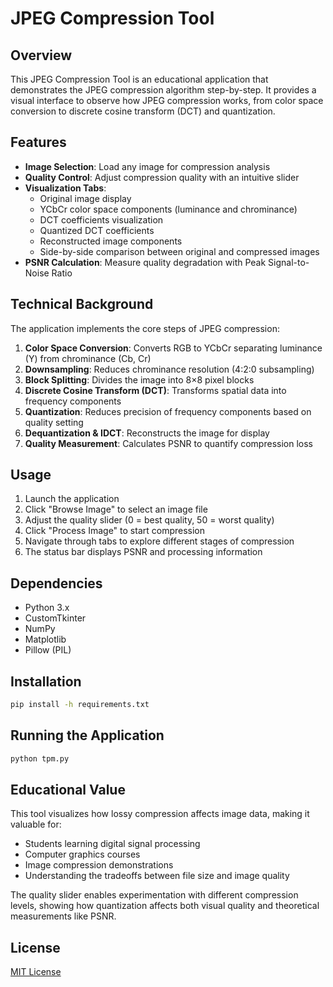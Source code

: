 # JPEG Compression Tool

## Overview
This JPEG Compression Tool is an educational application that demonstrates the JPEG compression algorithm step-by-step. It provides a visual interface to observe how JPEG compression works, from color space conversion to discrete cosine transform (DCT) and quantization.

## Features
- **Image Selection**: Load any image for compression analysis
- **Quality Control**: Adjust compression quality with an intuitive slider
- **Visualization Tabs**:
  - Original image display
  - YCbCr color space components (luminance and chrominance)
  - DCT coefficients visualization
  - Quantized DCT coefficients
  - Reconstructed image components
  - Side-by-side comparison between original and compressed images
- **PSNR Calculation**: Measure quality degradation with Peak Signal-to-Noise Ratio

## Technical Background
The application implements the core steps of JPEG compression:

1. **Color Space Conversion**: Converts RGB to YCbCr separating luminance (Y) from chrominance (Cb, Cr)
2. **Downsampling**: Reduces chrominance resolution (4:2:0 subsampling)
3. **Block Splitting**: Divides the image into 8×8 pixel blocks
4. **Discrete Cosine Transform (DCT)**: Transforms spatial data into frequency components
5. **Quantization**: Reduces precision of frequency components based on quality setting
6. **Dequantization & IDCT**: Reconstructs the image for display
7. **Quality Measurement**: Calculates PSNR to quantify compression loss

## Usage
1. Launch the application
2. Click "Browse Image" to select an image file
3. Adjust the quality slider (0 = best quality, 50 = worst quality)
4. Click "Process Image" to start compression
5. Navigate through tabs to explore different stages of compression
6. The status bar displays PSNR and processing information

## Dependencies
- Python 3.x
- CustomTkinter
- NumPy
- Matplotlib
- Pillow (PIL)

## Installation
```bash
pip install -h requirements.txt
```

## Running the Application
```bash
python tpm.py
```

## Educational Value
This tool visualizes how lossy compression affects image data, making it valuable for:
- Students learning digital signal processing
- Computer graphics courses
- Image compression demonstrations
- Understanding the tradeoffs between file size and image quality

The quality slider enables experimentation with different compression levels, showing how quantization affects both visual quality and theoretical measurements like PSNR.

## License
[MIT License](LICENSE)